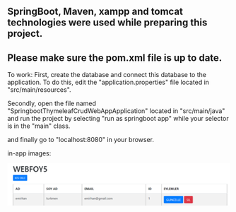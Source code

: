 ## SpringBoot, Maven, xampp and tomcat technologies were used while preparing this project. 
## Please make sure the pom.xml file is up to date.

To work:
First, create the database and connect this database to the application. To do this, edit the "application.properties" file located in "src/main/resources".

Secondly, open the file named "SpringbootThymeleafCrudWebAppApplication" located in "src/main/java" and run the project by selecting "run as springboot app" while your selector is in the "main" class.

and finally go to "localhost:8080" in your browser.

in-app images: 

![](images/yukle1.png)
